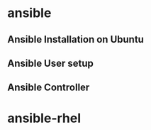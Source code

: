 # ansible

## Ansible Installation on Ubuntu
## Ansible User setup
## Ansible Controller 
# ansible-rhel
